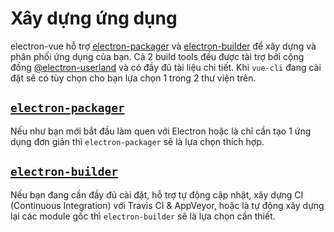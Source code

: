 # Xây dựng ứng dụng

electron-vue hỗ trợ [electron-packager](https://github.com/electron-userland/electron-packager) và [electron-builder](https://github.com/electron-userland/electron-builder) để xây dựng và phân phối ứng dụng của bạn. Cả 2 build tools đều được tài trợ bởi cộng đồng [@electron-userland](https://github.com/electron-userland) và có đầy đủ tài liệu chi tiết. Khi `vue-cli` đang cài đặt sẽ có tùy chọn cho bạn lựa chọn 1 trong 2 thư viện trên.

## [`electron-packager`](using-electron-packager.md)

Nếu như bạn mới bắt đầu làm quen với Electron hoặc là chỉ cần tạo 1 ứng dụng đơn giản thì `electron-packager` sẽ là lựa chọn thích hợp.

## [`electron-builder`](using-electron-builder.md)

Nếu bạn đang cần đầy đủ cài đặt, hỗ trợ tự động cập nhật, xây dựng CI (Continuous Integration) với Travis CI & AppVeyor, hoặc là tự động xây dựng lại các module gốc thì `electron-builder` sẽ là lựa chọn cần thiết.


